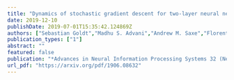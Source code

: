 ```yaml
---
title: "Dynamics of stochastic gradient descent for two-layer neural networks in the teacher-student setup"
date: 2019-12-10
publishDate: 2019-07-01T15:35:42.124869Z
authors: ["Sebastian Goldt","Madhu S. Advani","Andrew M. Saxe","Florent Krzakala","Lenka Zdeborová"]
publication_types: ["1"]
abstract: ""
featured: false
publication: "*Advances in Neural Information Processing Systems 32 (NeurIPS 2019)*"
url_pdf: "https://arxiv.org/pdf/1906.08632"
---
```


